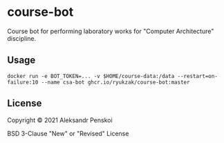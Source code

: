# course-bot

Course bot for performing laboratory works for "Computer Architecture" discipline.

## Usage

`docker run -e BOT_TOKEN=... -v $HOME/course-data:/data --restart=on-failure:10 --name csa-bot ghcr.io/ryukzak/course-bot:master`

## License

Copyright © 2021 Aleksandr Penskoi

BSD 3-Clause "New" or "Revised" License
